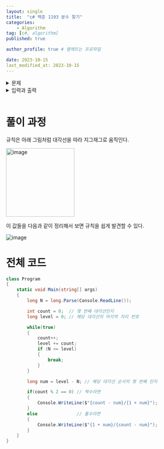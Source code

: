 ```yaml
---
layout: single
title:  "c# 백준 1193 분수 찾기"
categories: 
    - Algorithm
tag: [c#, algorithm]
published: true

author_profile: true # 옆에뜨는 프로파일

date: 2023-10-15
last_modified_at: 2023-10-15
---
```


<details>
<summary>문제</summary>
<div markdown="1"> 

무한히 큰 배열에 다음과 같이 분수들이 적혀있다.

![image](https://github.com/novicehog/comments/assets/131991619/d85c7653-5e67-4db3-8189-9a4f429d850e)

이와 같이 나열된 분수들을 1/1 → 1/2 → 2/1 → 3/1 → 2/2 → … 과 같은 지그재그 순서로 차례대로 1번, 2번, 3번, 4번, 5번, … 분수라고 하자.

X가 주어졌을 때, X번째 분수를 구하는 프로그램을 작성하시오.

<br>

</div>
</details>

<details>
<summary>입력과 출력</summary>
<div markdown="1">   

**입력**
첫째 줄에 X(1 ≤ X ≤ 10,000,000)가 주어진다.

**출력**
첫째 줄에 분수를 출력한다.


</div>
</details>

<br>


# 풀이 과정

규칙은 아래 그림처럼 대각선을 따라 지그재그로 움직인다.

<img width="187" alt="image" src="https://github.com/novicehog/comments/assets/131991619/0d20f550-720f-4d6e-aea7-3b8bd4c0843c">

<br>

이 값들을 다음과 같이 정리해서 보면 규칙을 쉽게 발견할 수 있다.

![image](https://github.com/novicehog/comments/assets/131991619/cc8f2c0e-b6c3-4848-8dca-c70aa639d865)



# 전체 코드
```c#
class Program
{
    static void Main(string[] args)
    {
        long N = long.Parse(Console.ReadLine());

        int count = 0;  // 몇 번째 대각선인지
        long level = 0; // 해당 대각선의 마지막 자리 번호

        while(true)
        {
            count++;
            level += count;
            if (N <= level)
            {
                break;
            }
        }

        long num = level - N; // 해당 대각선 순서의 몇 번째 인지

        if(count % 2 == 0) // 짝수라면
        {
            Console.WriteLine($"{count - num}/{1 + num}");
        }
        else               // 홀수라면
        {
            Console.WriteLine($"{1 + num}/{count - num}");
        }
    }
}
```